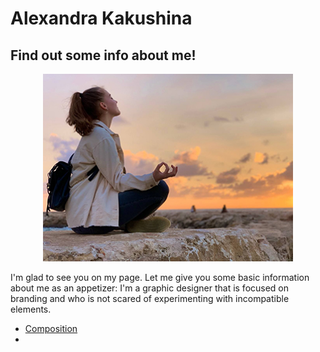 # Alexandra Kakushina
## Find out some info about me!
<p align="center">
  <img width="400" height="300" src="img/ke.jpg">
  </p>
  
  I'm glad to see you on my page. Let me give you some basic information about me as an appetizer: I'm a graphic designer that is focused on branding and who is not scared of experimenting with incompatible elements. 


- [Composition](00-composition/index.md)
- 
